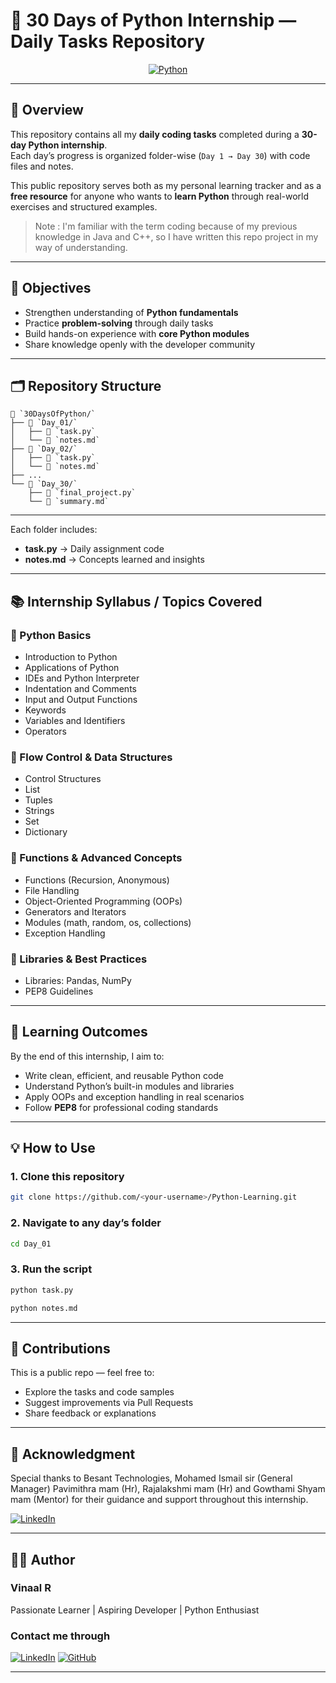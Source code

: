 # 🐍 30 Days of Python Internship — Daily Tasks Repository 

<div align="center">

[![Python](https://img.shields.io/badge/python-3670A0?style=for-the-badge&logo=python&logoColor=ffdd54)](https://www.python.org)

</div>

---

## 📘 Overview
This repository contains all my **daily coding tasks** completed during a **30-day Python internship**.  
Each day’s progress is organized folder-wise (`Day 1 → Day 30`) with code files and notes.

This public repository serves both as my personal learning tracker and as a **free resource** for anyone who wants to **learn Python** through real-world exercises and structured examples.

> Note : I'm familiar with the term coding because of my previous knowledge in Java and C++, so I have written this repo project in my way of understanding.

---

## 🎯 Objectives
- Strengthen understanding of **Python fundamentals**  
- Practice **problem-solving** through daily tasks  
- Build hands-on experience with **core Python modules**  
- Share knowledge openly with the developer community

---

## 🗂️ Repository Structure

    📂 `30DaysOfPython/`
    ├── 📁 `Day_01/`
    │   ├── 📄 `task.py`
    │   └── 📝 `notes.md`
    ├── 📁 `Day_02/`
    │   ├── 📄 `task.py`
    │   └── 📝 `notes.md`
    ├── ...
    └── 📁 `Day_30/`
        ├── 📄 `final_project.py`
        └── 📝 `summary.md`

---

Each folder includes:  
- **task.py** → Daily assignment code  
- **notes.md** → Concepts learned and insights  

---

## 📚 Internship Syllabus / Topics Covered

### 🔹 Python Basics
- Introduction to Python  
- Applications of Python  
- IDEs and Python Interpreter  
- Indentation and Comments  
- Input and Output Functions  
- Keywords  
- Variables and Identifiers  
- Operators  

### 🔹 Flow Control & Data Structures
- Control Structures  
- List  
- Tuples  
- Strings  
- Set  
- Dictionary  

### 🔹 Functions & Advanced Concepts
- Functions (Recursion, Anonymous)  
- File Handling  
- Object-Oriented Programming (OOPs)  
- Generators and Iterators  
- Modules (math, random, os, collections)  
- Exception Handling  

### 🔹 Libraries & Best Practices
- Libraries: Pandas, NumPy  
- PEP8 Guidelines  

---

## 🧠 Learning Outcomes
By the end of this internship, I aim to:
- Write clean, efficient, and reusable Python code  
- Understand Python’s built-in modules and libraries  
- Apply OOPs and exception handling in real scenarios  
- Follow **PEP8** for professional coding standards  

---

## 💡 How to Use

### 1. Clone this repository
```bash
git clone https://github.com/<your-username>/Python-Learning.git
```

### 2. Navigate to any day’s folder
```bash
cd Day_01
```

### 3. Run the script
```bash
python task.py
```

```bash
python notes.md
``` 

---

## 🤝 Contributions

This is a public repo — feel free to:

- Explore the tasks and code samples
- Suggest improvements via Pull Requests
- Share feedback or explanations

---

## 🙏 Acknowledgment

Special thanks to Besant Technologies, Mohamed Ismail sir (General Manager) Pavimithra mam (Hr), Rajalakshmi mam (Hr) and Gowthami Shyam mam (Mentor) for their guidance and support throughout this internship. 

[![LinkedIn](https://img.shields.io/badge/LinkedIn-%230077B5.svg?logo=linkedin&logoColor=white)]([https://linkedin.com/in/www.linkedin.com/in/vinaal](https://www.linkedin.com/company/besant-technologies/posts/?feedView=all)) 

---

## 👨‍💻 Author

### Vinaal R

Passionate Learner | Aspiring Developer | Python Enthusiast

### Contact me through 

[![LinkedIn](https://img.shields.io/badge/LinkedIn-%230077B5.svg?logo=linkedin&logoColor=white)](https://linkedin.com/in/www.linkedin.com/in/vinaal) [![GitHub](https://img.shields.io/badge/GitHub-%23181717.svg?logo=github&logoColor=white)](https://github.com/Dark-Vinaal) 

---
